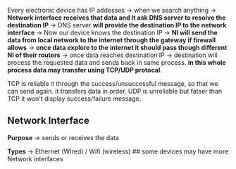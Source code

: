 Every electronic device has IP addesses -> when we search anything -> **Network interface receives that data and It ask DNS server to resolve the destination IP** -> DNS server **will provide the destination IP to the network interface** -> Now our device knows the destination IP -> **NI will send the data from local network to the internet through the gateway if firewall allows** -> **once data explore to the internet it should pass though different NI of their routers** -> once data reaches destination IP -> destination will process the requested data and sends back in same process.  **in this whole process data may transfer using TCP/UDP protocal**. 

TCP is reliable it through the success/unsuccessful message, so that we can send again. it transfers data in order. UDP is unreliable but fatser than TCP it won't display success/failure message.

## Network Interface
**Purpose** -> sends or receives the data

**Types** -> Ethernet (WIred) / Wifi (wireless)       ## some devices may have more Network interfaces
